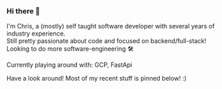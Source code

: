 ### Hi there 👋
I'm Chris, a (mostly) self taught software developer with several years of industry experience.  
Still pretty passionate about code and focused on backend/full-stack!  
Looking to do more software-engineering 🛠️ 

Currently playing around with: GCP, FastApi

Have a look around! Most of my recent stuff is pinned below! :)
<!--
**ckk91/ckk91** is a ✨ _special_ ✨ repository because its `README.md` (this file) appears on your GitHub profile.

Here are some ideas to get you started:

- 🔭 I’m currently working on ...
- 🌱 I’m currently learning ...
- 👯 I’m looking to collaborate on ...
- 🤔 I’m looking for help with ...
- 💬 Ask me about ...
- 📫 How to reach me: ...
- 😄 Pronouns: ...
- ⚡ Fun fact: ...
-->
